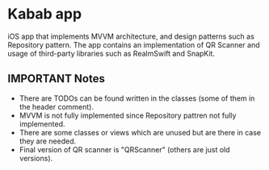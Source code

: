 # Kabab app 
iOS app that implements MVVM architecture, and design patterns such as Repository pattern. The app contains an implementation of QR Scanner and usage of third-party libraries such as RealmSwift and SnapKit.

## IMPORTANT  Notes
* There are TODOs can be found written in the classes (some of them in the header comment). 
* MVVM is not fully implemented since Repository pattren not fully implemented.
* There are some classes or views which are unused but are there in case they are needed. 
* Final version of QR scanner is "QRScanner" (others are just old versions).

